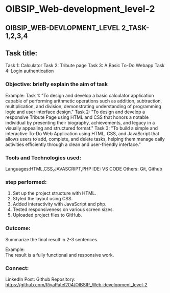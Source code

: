# OIBSIP_Web-development_level-2

## OIBSIP_WEB-DEVLOPMENT_LEVEL 2_TASK-1,2,3,4
## Task title:
Task 1: Calculator 
Task 2: Tribute page
Task 3: A Basic To-Do Webapp
Task 4: Login authentication


### Objective: briefly explain the aim of task
Example:
Task 1: "To design and develop a basic calculator application capable of performing arithmetic operations such as addition, subtraction, multiplication, and division, demonstrating understanding of programming logic and user interface design."
Task 2: "To design and develop a responsive Tribute Page using HTML and CSS that honors a notable individual by presenting their biography, achievements, and legacy in a visually appealing and structured format."
Task 3: "To build a simple and interactive To-Do Web Application using HTML, CSS, and JavaScript that allows users to add, complete, and delete tasks, helping them manage daily activities efficiently through a clean and user-friendly interface."


### Tools and Technologies used:
Languages:HTML,CSS,JAVASCRIPT,PHP
IDE: VS CODE
Others: Git, Github

### step performed:
1. Set up the project structure with HTML.
2. Styled the layout using CSS.
3. Added interactivity with JavaScript and php.
4. Tested responsiveness on various screen sizes.
5. Uploaded project files to GitHub.

### Outcome:
Summarize the final result in 2-3 sentences.

Example:  
The result is a fully functional and responsive work.

### Connect:
LinkedIn Post: 
Github Repository: https://github.com/RiyaPatel204/OIBSIP_Web-development_level-2



